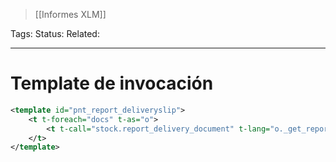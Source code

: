 > [[Informes XLM]]

Tags: 
Status: 
Related: 

___

# Template de invocación

```xml
<template id="pnt_report_deliveryslip">  
    <t t-foreach="docs" t-as="o">  
        <t t-call="stock.report_delivery_document" t-lang="o._get_report_lang()"/>  
    </t>  
</template>
```